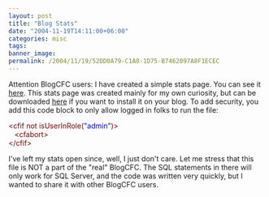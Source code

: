 ```yaml
---
layout: post
title: "Blog Stats"
date: "2004-11-19T14:11:00+06:00"
categories: misc 
tags: 
banner_image: 
permalink: /2004/11/19/52DD0A79-C1A0-1D75-B7462097A8F1ECEC
---
```


Attention BlogCFC users: I have created a simple stats page. You can see it <a href="stats.cfm">here</a>. This stats page was created mainly for my own curiosity, but can be downloaded <a href="stats.zip">here</a> if you want to install it on your blog. To add security, you add this code block to only allow logged in folks to run the file:

<div class="code"><FONT COLOR=MAROON>&lt;cfif not isUserInRole(<FONT COLOR=BLUE>"admin"</FONT>)&gt;</FONT><br>
&nbsp;&nbsp;&nbsp;<FONT COLOR=MAROON>&lt;cfabort&gt;</FONT><br>
<FONT COLOR=MAROON>&lt;/cfif&gt;</FONT></div>

I've left my stats open since, well, I just don't care. Let me stress that this file is NOT a part of the "real" BlogCFC. The SQL statements in there will only work for SQL Server, and the code was written very quickly, but I wanted to share it with other BlogCFC users.
